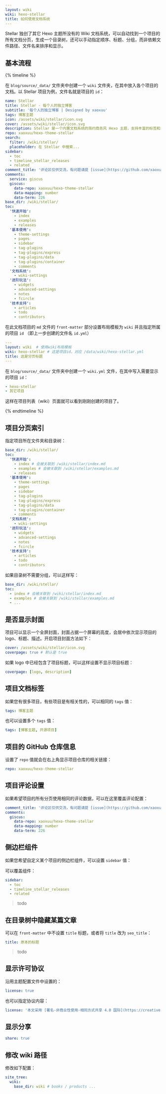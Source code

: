 ```yaml
---
layout: wiki
wiki: hexo-stellar
title: 如何使用文档系统
---
```


Stellar 独创了其它 Hexo 主题所没有的 Wiki 文档系统，可以自动找到一个项目的所有文档分页，生成一个目录树，还可以手动指定顺序、标题、分组，而非依赖文件路径、文件名来排序和显示。

## 基本流程

{% timeline %}
<!-- node 1/3 创建项目描述文件 -->
在 `blog/source/_data/` 文件夹中创建一个 `wiki` 文件夹，在其中放入各个项目的文档。以 Stellar 项目为例，文件名就是项目的 `id`：
```yaml blog/source/_data/wiki/hexo-stellar.yml
name: Stellar
title: Stellar - 每个人的独立博客
subtitle: '每个人的独立博客 | Designed by xaoxuu'
tags: 博客主题
icon: /assets/wiki/stellar/icon.svg
cover: /assets/wiki/stellar/icon.svg
description: Stellar 是一个内置文档系统的简约商务风 Hexo 主题，支持丰富的标签和动态数据组件。
repo: xaoxuu/hexo-theme-stellar
search:
  filter: /wiki/stellar/
  placeholder: 在 Stellar 中搜索...
sidebar: 
  - toc
  - timeline_stellar_releases
  - related
comment_title: '评论区仅供交流，有问题请提 [issue](https://github.com/xaoxuu/hexo-theme-stellar/issues) 反馈。'
comments:
  service: giscus
  giscus:
    data-repo: xaoxuu/hexo-theme-stellar
    data-mapping: number
    data-term: 226
base_dir: /wiki/stellar/
toc:
  '快速开始':
    - index
    - examples
    - releases
  '基本使用':
    - theme-settings
    - pages
    - sidebar
    - tag-plugins
    - tag-plugins/express
    - tag-plugins/data
    - tag-plugins/container
    - comments
  '文档系统':
    - wiki-settings
  '进阶玩法':
    - widgets
    - advanced-settings
    - notes
    - fcircle
  '技术支持':
    - articles
    - todo
    - contributors
```

<!-- node 2/3 设置布局模板和项目名称 -->
在此文档项目的 `md` 文件的 `front-matter` 部分设置布局模板为 `wiki` 并且指定所属的项目 `id` （即上一步创建的文件名 `id.yml`）
```yaml blog/source/wiki/stellar/index.md
---
layout: wiki  # 使用wiki布局模板
wiki: hexo-stellar # 这是项目id，对应 /data/wiki/hexo-stellar.yml
title: 这是分页标题
---
```

<!-- node 3/3 将此项目「上架」 -->
在 `blog/source/_data/` 文件夹中创建一个 `wiki.yml` 文件，在其中写入需要显示的项目 `id`：

```yaml blog/source/_data/wiki.yml
- hexo-stellar
- 其它项目
```

这样在项目列表（wiki）页面就可以看到刚刚创建的项目了。

{% endtimeline %}

## 项目分页索引

指定项目所在文件夹和目录树：

```yaml blog/source/_data/wiki/hexo-stellar.yml
base_dir: /wiki/stellar/
toc:
  '快速开始':
    - index # 会被关联到 /wiki/stellar/index.md
    - examples # 会被关联到 /wiki/stellar/examples.md
    - releases
  '基本使用':
    - theme-settings
    - pages
    - sidebar
    - tag-plugins
    - tag-plugins/express
    - tag-plugins/data
    - tag-plugins/container
    - comments
  '文档系统':
    - wiki-settings
  '进阶玩法':
    - widgets
    - advanced-settings
    - notes
    - fcircle
  '技术支持':
    - articles
    - todo
    - contributors
```

如果目录树不需要分组，可以这样写：

```yaml blog/source/_data/wiki/hexo-stellar.yml
base_dir: /wiki/stellar/
toc:
  - index # 会被关联到 /wiki/stellar/index.md
  - examples # 会被关联到 /wiki/stellar/examples.md
  - ...
```


## 是否显示封面

项目可以显示一个全屏封面，封面占据一个屏幕的高度，会居中依次显示项目的 logo、标题、描述。开启项目封面方法如下：

```yaml blog/source/_data/wiki/hexo-stellar.yml
cover: /assets/wiki/stellar/icon.svg
coverpage: true # 默认是 true
```

如果 logo 中已经包含了项目标题，可以这样设置不显示项目标题：

```yaml blog/source/_data/wiki/hexo-stellar.yml
coverpage: [logo, description]
```

## 项目文档标签

如果您有很多项目，有些项目是有相关性的，可以相同的 `tags` 值：

```yaml blog/source/_data/wiki/hexo-stellar.yml
tags: 博客主题
```

也可以设置多个 `tags` 值：

```yaml blog/source/_data/wiki/hexo-stellar.yml
tags: [博客主题, 开源项目]
```


## 项目的 GitHub 仓库信息

设置了 `repo` 值就会在右上角显示项目仓库的相关链接：

```yaml blog/source/_data/wiki/hexo-stellar.yml
repo: xaoxuu/hexo-theme-stellar
```

## 项目评论设置

如果希望项目的所有分页使用相同的评论数据，可以在这里覆盖评论配置：

```yaml blog/source/_data/wiki/hexo-stellar.yml
comment_title: '评论区仅供交流，有问题请提 [issue](https://github.com/xaoxuu/hexo-theme-stellar/issues) 反馈。'
comments:
  giscus:
    data-repo: xaoxuu/hexo-theme-stellar
    data-mapping: number
    data-term: 226
```

## 侧边栏组件

如果您希望自定义某个项目的侧边栏组件，可以设置 `sidebar` 值：

可以覆盖组件：
```yaml blog/source/_data/wiki/hexo-stellar.yml
sidebar:
  - toc
  - timeline_stellar_releases
  - related
```

> todo

## 在目录树中隐藏某篇文章

可以在 `front-matter` 中不设置 `title` 标题，或者将 `title` 改为 `seo_title`：

```yaml blog/source/xxx/xxx.md
title: 原本的标题
```

> todo

## 显示许可协议

沿用主题配置文件中设置的：
```yaml blog/source/_data/wiki/hexo-stellar.yml
license: true
```

也可以指定协议内容：
```yaml blog/source/_data/wiki/hexo-stellar.yml
license: '本文采用 [署名-非商业性使用-相同方式共享 4.0 国际](https://creativecommons.org/licenses/by-nc-sa/4.0/) 许可协议，转载请注明出处。'
```

## 显示分享

```yaml blog/source/_data/wiki/hexo-stellar.yml
share: true
```


## 修改 wiki 路径

修改如下配置：

```yaml blog/_config.stellar.yml
site_tree:
  wiki:
    base_dir: wiki # books / products ...
```
